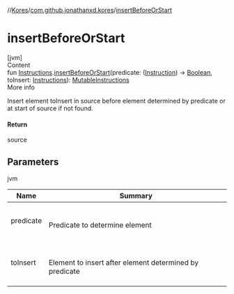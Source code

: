 //[Kores](../index.md)/[com.github.jonathanxd.kores](index.md)/[insertBeforeOrStart](insert-before-or-start.md)



# insertBeforeOrStart  
[jvm]  
Content  
fun [Instructions](-instructions/index.md).[insertBeforeOrStart](insert-before-or-start.md)(predicate: ([Instruction](-instruction/index.md)) -> [Boolean](https://kotlinlang.org/api/latest/jvm/stdlib/kotlin/-boolean/index.html), toInsert: [Instructions](-instructions/index.md)): [MutableInstructions](-mutable-instructions/index.md)  
More info  


Insert element toInsert in source before element determined by predicate or at start of source if not found.



#### Return  


source



## Parameters  
  
jvm  
  
|  Name|  Summary| 
|---|---|
| <a name="com.github.jonathanxd.kores//insertBeforeOrStart/com.github.jonathanxd.kores.Instructions#kotlin.Function1[com.github.jonathanxd.kores.Instruction,kotlin.Boolean]#com.github.jonathanxd.kores.Instructions/PointingToDeclaration/"></a>predicate| <a name="com.github.jonathanxd.kores//insertBeforeOrStart/com.github.jonathanxd.kores.Instructions#kotlin.Function1[com.github.jonathanxd.kores.Instruction,kotlin.Boolean]#com.github.jonathanxd.kores.Instructions/PointingToDeclaration/"></a><br><br>Predicate to determine element<br><br>
| <a name="com.github.jonathanxd.kores//insertBeforeOrStart/com.github.jonathanxd.kores.Instructions#kotlin.Function1[com.github.jonathanxd.kores.Instruction,kotlin.Boolean]#com.github.jonathanxd.kores.Instructions/PointingToDeclaration/"></a>toInsert| <a name="com.github.jonathanxd.kores//insertBeforeOrStart/com.github.jonathanxd.kores.Instructions#kotlin.Function1[com.github.jonathanxd.kores.Instruction,kotlin.Boolean]#com.github.jonathanxd.kores.Instructions/PointingToDeclaration/"></a><br><br>Element to insert after element determined by predicate<br><br>
  
  



